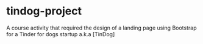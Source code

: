 # tindog-project
A course activity that required the design of a  landing page using Bootstrap for a Tinder for dogs startup a.k.a [TinDog]
